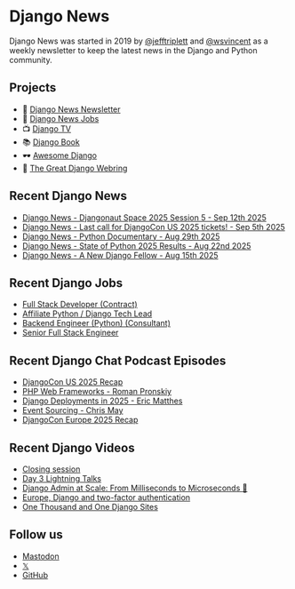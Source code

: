 # Django News

Django News was started in 2019 by [@jefftriplett](https://github.com/jefftriplett) and [@wsvincent](https://github.com/wsvincent) as a weekly newsletter to keep the latest news in the Django and Python community.

## Projects

- :newspaper: [Django News Newsletter](https://django-news.com)
- :briefcase: [Django News Jobs](https://jobs.django-news.com)
- :tv: [Django TV](https://djangotv.com)
- :books: [Django Book](https://djangobook.com)
- :dark_sunglasses: [Awesome Django](https://awesomedjango.org)
- :ring: [The Great Django Webring](https://djangowebring.com)

## Recent Django News

<!--START_SECTION:news-->
- [Django News - Djangonaut Space 2025 Session 5 - Sep 12th 2025](https://django-news.com/issues/302)
- [Django News - Last call for DjangoCon US 2025 tickets! - Sep 5th 2025](https://django-news.com/issues/301)
- [Django News - Python Documentary - Aug 29th 2025](https://django-news.com/issues/300)
- [Django News - State of Python 2025 Results - Aug 22nd 2025](https://django-news.com/issues/299)
- [Django News - A New Django Fellow - Aug 15th 2025](https://django-news.com/issues/298)
<!--END_SECTION:news-->

## Recent Django Jobs

<!--START_SECTION:jobs-->
- [Full Stack Developer (Contract)](https://jobs.django-news.com/535/full-stack-developer-contract-rugela-three-tablets-llc/)
- [Affiliate Python / Django Tech Lead](https://jobs.django-news.com/532/affiliate-python-django-tech-lead/)
- [Backend Engineer (Python) (Consultant)](https://jobs.django-news.com/531/backend-engineer-python-consultant-syria-justice-and-accountability-centre-sjac/)
- [Senior Full Stack Engineer](https://jobs.django-news.com/527/senior-full-stack-engineer-lyst/)
<!--END_SECTION:jobs-->

## Recent Django Chat Podcast Episodes

<!--START_SECTION:episodes-->
- [DjangoCon US 2025 Recap](https://djangochat.com)
- [PHP Web Frameworks - Roman Pronskiy](https://djangochat.com)
- [Django Deployments in 2025 - Eric Matthes](https://djangochat.com)
- [Event Sourcing - Chris May](https://djangochat.com)
- [DjangoCon Europe 2025 Recap](https://djangochat.com)
<!--END_SECTION:episodes-->

## Recent Django Videos

<!--START_SECTION:videos-->
- [Closing session](https://djangotv.com/videos/djangocon-europe/2025/djangocon-europe-2025-closing-session/)
- [Day 3 Lightning Talks](https://djangotv.com/videos/djangocon-europe/2025/djangocon-europe-2025-day-3-lightning-talks/)
- [Django Admin at Scale: From Milliseconds to Microseconds 🚀](https://djangotv.com/videos/djangocon-europe/2025/djangocon-europe-2025-django-admin-at-scale-from-milliseconds-to-microseconds/)
- [Europe, Django and two-factor authentication](https://djangotv.com/videos/djangocon-europe/2025/djangocon-europe-2025-europe-django-and-two-factor-authentication/)
- [One Thousand and One Django Sites](https://djangotv.com/videos/djangocon-europe/2025/djangocon-europe-2025-one-thousand-and-one-django-sites/)
<!--END_SECTION:videos-->

## Follow us

- [Mastodon](https://mastodon.social/@djangonews)
- [𝕏](https://x.com/djangonewsbot)
- [GitHub](https://github.com/django-news)
